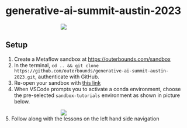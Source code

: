 # generative-ai-summit-austin-2023
<img style="display: block; float: center; max-width: 40%; height: auto; margin: auto; float: none!important;" src="https://github.com/outerbounds/generative-ai-summit-austin-2023/assets/40632488/aba1f35a-d2c7-4716-a958-a10acff55244"/>

## Setup
1. Create a Metaflow sandbox at https://outerbounds.com/sandbox
2. In the terminal, `cd .. && git clone https://github.com/outerbounds/generative-ai-summit-austin-2023.git`, authenticate with GitHub.
3. Re-open your sandbox with [this link](https://account.outerbounds.dev/account/?workspace=/home/workspace/workspaces/generative-ai-summit-austin-2023/workspace.code-workspace)
4. When VSCode prompts you to activate a conda environment, choose the pre-selected `sandbox-tutorials` environment as shown in picture below.
<img style="display: block; float: center; max-width: 40%; height: auto; margin: auto; float: none!important;" src="https://github.com/outerbounds/generative-ai-summit-austin-2023/assets/40632488/f6377a5f-d9ad-48c5-9663-cf552803671a)https://github.com/outerbounds/generative-ai-summit-austin-2023/assets/40632488/f6377a5f-d9ad-48c5-9663-cf552803671a"/>
5. Follow along with the lessons on the left hand side navigation
